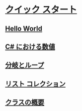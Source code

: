 # [クイック スタート](index.md)
## [Hello World](hello-world.yml)
## [C# における数値](numbers-in-csharp.yml)
## [分岐とループ](branches-and-loops.yml)
## [リスト コレクション](list-collection.yml)
## [クラスの概要](introduction-to-classes.md)

